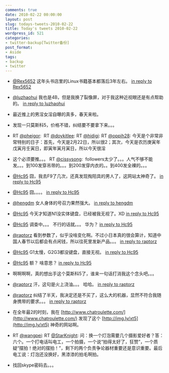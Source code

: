 ```yaml
---
comments: true
date: 2010-02-22 00:00:00
layout: post
slug: todays-tweets-2010-02-22
title: Today's tweets 2010-02-22
wordpress_id: 521
categories:
- twitter-backup[Twitter备份]
post_format:
- Aside
tags:
- backup
- twitter
---
```





  * [@Rex5652](http://twitter.com/Rex5652) 这年头书店里的Linux书籍基本都落后3年左右。 [in reply to Rex5652](http://twitter.com/Rex5652/statuses/9474373018)





  * [@luzhaohui](http://twitter.com/luzhaohui) 我也是4B，但是我换了裂像屏，对于我这种近视眼还是有点帮助的。 [in reply to luzhaohui](http://twitter.com/luzhaohui/statuses/9473961659)





  * 最近推上的男淫女淫自曝的真多，春天来啦。





  * 发现一只莫斯科5，价格不错，纠结要不要拿下来。。。





  * RT [@pheigor](http://twitter.com/pheigor):
		 RT [@doykitlee](http://twitter.com/doykitlee): RT [@hidigi](http://twitter.com/hidigi): RT [@oppih28](http://twitter.com/oppih28): 今天是个非常非常特别的日子：首先，今天是2月22日，所以很2；其次，今天是农历庚寅年戊寅月壬寅日，即寅年寅月寅日，所以今天很淫





  * 这个必须要推。。。 RT [@cissysong](http://twitter.com/cissysong):
		 followers太少了。。。人气不够不能发。。。到100发穿吊带的。。。到200发穿内衣的。。到400发全裸的。。。





  * [@Hc95](http://twitter.com/Hc95) 囧，我去F9了几次，还真发现掏阳具的男人了，这网站太神奇了。 [in reply to Hc95](http://twitter.com/Hc95/statuses/9475267455)





  * [@Hc95](http://twitter.com/Hc95) 囧。。。。 [in reply to Hc95](http://twitter.com/Hc95/statuses/9476125677)





  * [@hengdm](http://twitter.com/hengdm) 女人身体的号召力果然强大。 [in reply to hengdm](http://twitter.com/hengdm/statuses/9476132202)





  * [@Hc95](http://twitter.com/Hc95) 今天才知道N1没实体键盘，已经被我无视了。XD [in reply to Hc95](http://twitter.com/Hc95/statuses/9476186439)





  * [@Hc95](http://twitter.com/Hc95) 调查中。。。 不行的话就。。。 华为？ [in reply to Hc95](http://twitter.com/Hc95/statuses/9476372211)





  * [@raptorz](http://twitter.com/raptorz) 看到参数了，似乎没啥变化啊。不过小日本真的很会算计，知道中国人春节以后都会有点闲钱，所以往死里发新产品。。。 [in reply to raptorz](http://twitter.com/raptorz/statuses/9476183912)





  * [@Hc95](http://twitter.com/Hc95) G1太慢，G2G3都没键盘，直接无视。 [in reply to Hc95](http://twitter.com/Hc95/statuses/9476425862)





  * [@Hc95](http://twitter.com/Hc95) 额？ 啥意思？ [in reply to Hc95](http://twitter.com/Hc95/statuses/9476465874)





  * 啊啊啊啊，真的想出手这个莫斯科5了，谁来一句话打消我这个念头吧。。。





  * [@raptorz](http://twitter.com/raptorz) 汗，这句是火上浇油。。。 哈哈。 [in reply to raptorz](http://twitter.com/raptorz/statuses/9476798494)





  * [@raptorz](http://twitter.com/raptorz) 纠结了半天，我决定还是不买了，这么大的机器，显然不符合我随身携带的要求。。。 [in reply to raptorz](http://twitter.com/raptorz/statuses/9477317667)





  * 在全年最2的时刻，我在 [http://www.chatroulette.com/](http://www.chatroulette.com/) 发现了这个 [http://img.ly/xt5](http://img.ly/xt5) 神奇的网站啊。





  * RT [@wangpei](http://twitter.com/wangpei): RT [@StarKnight](http://twitter.com/StarKnight): 问：换一个灯泡需要几个摄影爱好者？答：六个。一个打电话叫电工，一个拍摄，一个说“拍得太好了，狂赞”，一个质疑“摆拍！绝对的摆拍！”，剩下的两个负责争论器材重要还是意识重要。最后电工说：灯泡还没换好，黑漆漆的拍毛啊拍。





  * 找回skype密码去。。。




